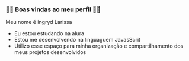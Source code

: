 ### 💙💙 Boas vindas ao meu perfil 💙💙

   Meu nome é ingryd Larissa

- Eu estou estudando na alura
- Estou me desenvolvendo na linguaguem JavasScrit
- Utilizo esse espaço para minha organização e compartilhamento dos meus projetos desenvolvidos
